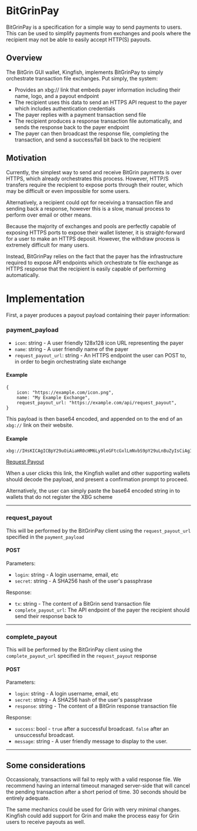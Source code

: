 # BitGrinPay

BitGrinPay is a specification for a simple way to send payments to users. This can be used to simplify payments from exchanges and pools where the recipient may not be able to easily accept HTTP(S) payouts.

## Overview

The BitGrin GUI wallet, Kingfish, implements BitGrinPay to simply orchestrate transaction file exchanges. Put simply, the system:

 - Provides an xbg:// link that embeds payer information including their name, logo, and a payout endpoint
 - The recipient uses this data to send an HTTPS API request to the payer which includes authentication credentials
 - The payer replies with a payment transaction send file
 - The recipient produces a response transaction file automatically, and sends the response back to the payer endpoint
 - The payer can then broadcast the response file, completing the transaction, and send a success/fail bit back to the recipient

 ## Motivation

 Currently, the simplest way to send and receive BitGrin payments is over HTTPS, which already orchestrates this process.
 However, HTTP/S transfers require the recipient to expose ports through their router, which may be difficult or even impossible for some users.

 Alternatively, a recipient could opt for receiving a transaction file and sending back a response, however this is a slow, manual process to perform over email or other means.

 Because the majority of exchanges and pools are perfectly capable of exposing HTTPS ports to expose their wallet listener, it is straight-forward for a user to make an HTTPS deposit. However, the withdraw process is extremely difficult for many users.

 Instead, BitGrinPay relies on the fact that the payer has the infrastructure required to expose API endpoints which orchestrate tx file exchange as HTTPS response that the recipient is easily capable of performing automatically.

 # Implementation

First, a payer produces a payout payload containing their payer information:

 ### payment_payload

  - `icon`: string - A user friendly 128x128 icon URL representing the payer
  - `name`: string - A user friendly name of the payer
  - `request_payout_url`: string - An HTTPS endpoint the user can POST to, in order to begin orchestrating slate exchange

 #### Example
 ```
 {
     icon: "https://example.com/icon.png",
     name: "My Example Exchange",
     request_payout_url: "https://example.com/api/request_payout",
 }
 ```

 This payload is then base64 encoded, and appended on to the end of an `xbg://` link on their website.

 #### Example
 ```
 xbg://IHsKICAgICBpY29uOiAiaHR0cHM6Ly9leGFtcGxlLmNvbS9pY29uLnBuZyIsCiAgICAgbmFtZTogIk15IEV4YW1wbGUgRXhjaGFuZ2UiLAogICAgIHJlcXVlc3RfcGF5b3V0X3VybDogImh0dHBzOi8vZXhhbXBsZS5jb20vYXBpL3JlcXVlc3RfcGF5b3V0IiwKIH0=
 ```

 [Request Payout](xbg://IHsKICAgICBpY29uOiAiaHR0cHM6Ly9leGFtcGxlLmNvbS9pY29uLnBuZyIsCiAgICAgbmFtZTogIk15IEV4YW1wbGUgRXhjaGFuZ2UiLAogICAgIHJlcXVlc3RfcGF5b3V0X3VybDogImh0dHBzOi8vZXhhbXBsZS5jb20vYXBpL3JlcXVlc3RfcGF5b3V0IiwKIH0=)

 When a user clicks this link, the Kingfish wallet and other supporting wallets should decode the payload, and present a confirmation prompt to proceed.

 Alternatively, the user can simply paste the base64 encoded string in to wallets that do not register the XBG scheme

---

### request_payout
This will be performed by the BitGrinPay client using the `request_payout_url` specified in the `payment_payload`

#### POST
Parameters:
 - `login`: string - A login username, email, etc
 - `secret`: string - A SHA256 hash of the user's passphrase
 
 Response:
  - `tx`: string - The content of a BitGrin send transaction file
  - `complete_payout_url`: The API endpoint of the payer the recipient should send their response back to

---

### complete_payout
This will be performed by the BitGrinPay client using the `complete_payout_url` specified in the `request_payout` response

#### POST
Parameters:
 - `login`: string - A login username, email, etc
 - `secret`: string - A SHA256 hash of the user's passphrase
 - `response`: string - The content of a BitGrin response transaction file

Response:
 - `success`: bool - `true` after a successful broadcast. `false` after an unsuccessful broadcast.
 - `message`: string - A user friendly message to display to the user.

---

## Some considerations

Occassionaly, transactions will fail to reply with a valid response file. We recommend having an internal timeout managed server-side that will cancel the pending transaction after a short period of time. 30 seconds should be entirely adequate.

The same mechanics could be used for Grin with very minimal changes. Kingfish could add support for Grin and make the process easy for Grin users to receive payouts as well.
